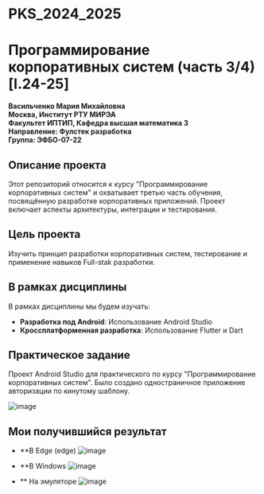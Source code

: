 # PKS_2024_2025
# Программирование корпоративных систем (часть 3/4) [I.24-25]

**Васильченко Мария Михайловна**  
**Москва, Институт РТУ МИРЭА**  
**Факультет ИПТИП, Кафедра высшая математика 3**  
**Направление: Фулстек разработка**  
**Группа: ЭФБО-07-22**

## Описание проекта

Этот репозиторий относится к курсу "Программирование корпоративных систем" и охватывает третью часть обучения, посвящённую разработке корпоративных приложений. Проект включает аспекты архитектуры, интеграции и тестирования.

## Цель проекта

Изучить принцип разработки корпоративных систем, тестирование и применение навыков Full-stak разработки.

## В рамках дисциплины

В рамках дисциплины мы будем изучать:

- **Разработка под Android**: Использование Android Studio 
- **Кроссплатформенная разработка**: Использование Flutter и Dart

## Практическое задание

Проект Android Studio для практического по курсу "Программирование корпоративных систем". Было создано одностраничное приложение авторизации по кинутому шаблону. 

![image](https://github.com/user-attachments/assets/a504a325-937e-4bb2-b7ae-60f7dbf28355)

## Мои получившийся результат 

- **В Edge (edge)
 ![image](https://github.com/user-attachments/assets/f904faae-cf5f-4190-b9d4-0ade653fd7ad)

- **В Windows
  ![image](https://github.com/user-attachments/assets/e023b4a0-86f6-44a6-8fff-1d9134ddc71b)
  
- ** На эмуляторе
 ![image](https://github.com/user-attachments/assets/8147a1a6-578e-40f7-ad7c-45e0bec37a36)

